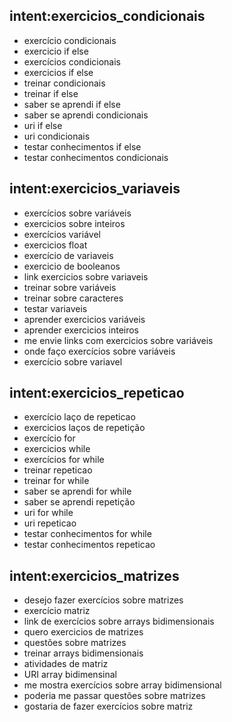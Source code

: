 ## intent:exercicios_condicionais
- exercício condicionais
- exercicio if else
- exercícios condicionais
- exercicios if else
- treinar condicionais
- treinar if else
- saber se aprendi if else
- saber se aprendi condicionais
- uri if else
- uri condicionais
- testar conhecimentos if else
- testar conhecimentos condicionais

## intent:exercicios_variaveis
- exercícios sobre variáveis
- exercicios sobre inteiros
- exercícios variável
- exercicios float
- exercício de variaveis
- exercicio de booleanos
- link exercicios sobre variaveis
- treinar sobre variáveis
- treinar sobre caracteres
- testar variaveis
- aprender exercicios variáveis
- aprender exercicios inteiros
- me envie links com exercicios sobre variáveis
- onde faço exercícios sobre variáveis
- exercício sobre variavel

## intent:exercicios_repeticao
- exercício laço de repeticao
- exercicios laços de repetição
- exercício for
- exercicios while
- exercícios for while
- treinar repeticao
- treinar for while
- saber se aprendi for while
- saber se aprendi repetição
- uri for while
- uri repeticao
- testar conhecimentos for while
- testar conhecimentos repeticao

## intent:exercicios_matrizes
- desejo fazer exercícios sobre matrizes
- exercício matriz
- link de exercícios sobre arrays bidimensionais
- quero exercicios de matrizes
- questões sobre matrizes
- treinar arrays bidimensionais
- atividades de matriz
- URI array bidimensinal
- me mostra exercícios sobre array bidimensional
- poderia me passar questões sobre matrizes
- gostaria de fazer exercícios sobre matriz